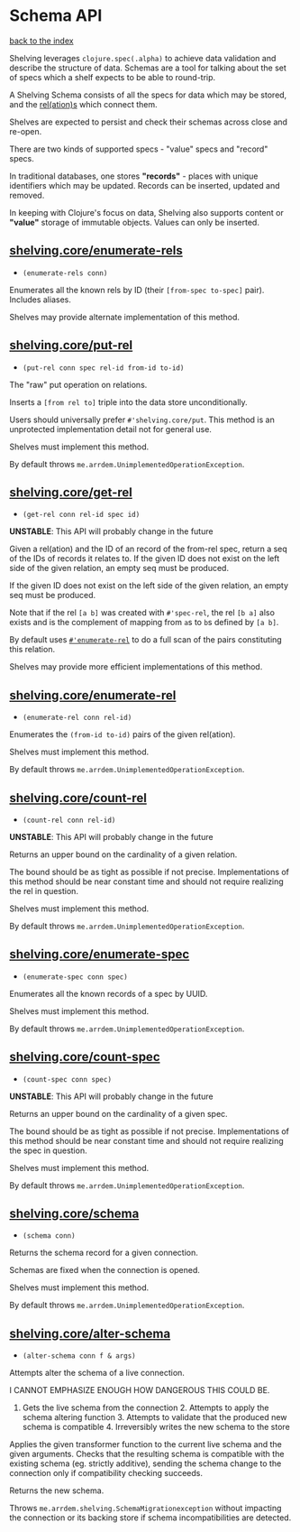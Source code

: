 # Schema API

[back to the index](/README.md#usage)

Shelving leverages `clojure.spec(.alpha)` to achieve data validation and describe the structure of
data. Schemas are a tool for talking about the set of specs which a shelf expects to be able to
round-trip.

A Shelving Schema consists of all the specs for data which may be stored, and the
[rel(ation)s](/doc/rel.md) which connect them.

Shelves are expected to persist and check their schemas across close and re-open.

There are two kinds of supported specs - "value" specs and "record" specs.

In traditional databases, one stores <span name="records">**"records"**</span> - places with unique
identifiers which may be updated. Records can be inserted, updated and removed.

In keeping with Clojure's focus on data, Shelving also supports content or <span name="values">**"value"**</span>
storage of immutable objects. Values can only be inserted.

## [shelving.core/enumerate-rels](shelving/impl.clj#L230)
 - `(enumerate-rels conn)`

Enumerates all the known rels by ID (their `[from-spec to-spec]` pair). Includes aliases.

Shelves may provide alternate implementation of this method.

## [shelving.core/put-rel](shelving/impl.clj#L128)
 - `(put-rel conn spec rel-id from-id to-id)`

The "raw" put operation on relations.

Inserts a `[from rel to]` triple into the data store unconditionally.

Users should universally prefer `#'shelving.core/put`. This method is an unprotected implementation detail not for general use.

Shelves must implement this method.

By default throws `me.arrdem.UnimplementedOperationException`.

## [shelving.core/get-rel](shelving/impl.clj#L275)
 - `(get-rel conn rel-id spec id)`

**UNSTABLE**: This API will probably change in the future

Given a rel(ation) and the ID of an record of the from-rel spec, return a seq of the IDs of records it relates to. If the given ID does not exist on the left side of the given relation, an empty seq must be produced.

If the given ID does not exist on the left side of the given relation, an empty seq must be produced.

Note that if the rel `[a b]` was created with `#'spec-rel`, the rel `[b a]` also exists and is the complement of mapping from `a`s to `b`s defined by `[a b]`.

By default uses [`#'enumerate-rel`](#enumerate-rel) to do a full scan of the pairs constituting this relation.

Shelves may provide more efficient implementations of this method.

## [shelving.core/enumerate-rel](shelving/impl.clj#L243)
 - `(enumerate-rel conn rel-id)`

Enumerates the `(from-id to-id)` pairs of the given rel(ation).

Shelves must implement this method.

By default throws `me.arrdem.UnimplementedOperationException`.

## [shelving.core/count-rel](shelving/impl.clj#L257)
 - `(count-rel conn rel-id)`

**UNSTABLE**: This API will probably change in the future

Returns an upper bound on the cardinality of a given relation.

The bound should be as tight as possible if not precise. Implementations of this method should be near constant time and should not require realizing the rel in question.

Shelves must implement this method.

By default throws `me.arrdem.UnimplementedOperationException`.

## [shelving.core/enumerate-spec](shelving/impl.clj#L198)
 - `(enumerate-spec conn spec)`

Enumerates all the known records of a spec by UUID.

Shelves must implement this method.

By default throws `me.arrdem.UnimplementedOperationException`.

## [shelving.core/count-spec](shelving/impl.clj#L212)
 - `(count-spec conn spec)`

**UNSTABLE**: This API will probably change in the future

Returns an upper bound on the cardinality of a given spec.

The bound should be as tight as possible if not precise. Implementations of this method should be near constant time and should not require realizing the spec in question.

Shelves must implement this method.

By default throws `me.arrdem.UnimplementedOperationException`.

## [shelving.core/schema](shelving/impl.clj#L148)
 - `(schema conn)`

Returns the schema record for a given connection.

Schemas are fixed when the connection is opened.

Shelves must implement this method.

By default throws `me.arrdem.UnimplementedOperationException`.

## [shelving.core/alter-schema](shelving/core.clj#L193)
 - `(alter-schema conn f & args)`

Attempts alter the schema of a live connection.

I CANNOT EMPHASIZE ENOUGH HOW DANGEROUS THIS COULD BE.

1. Gets the live schema from the connection 2. Attempts to apply the schema altering function 3. Attempts to validate that the produced new schema is compatible 4. Irreversibly writes the new schema to the store

Applies the given transformer function to the current live schema and the given arguments. Checks that the resulting schema is compatible with the existing schema (eg. strictly additive), sending the schema change to the connection only if compatibility checking succeeds.

Returns the new schema.

Throws `me.arrdem.shelving.SchemaMigrationexception` without impacting the connection or its backing store if schema incompatibilities are detected.


